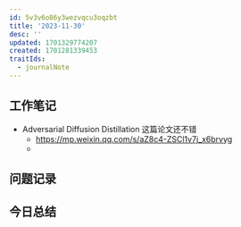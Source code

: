 ```yaml
---
id: 5v3v6o86y3wezvqcu3oqzbt
title: '2023-11-30'
desc: ''
updated: 1701329774207
created: 1701281339453
traitIds:
  - journalNote
---
```

<!--
Based on the journaling method created by Intelligent Change:
- [Intelligent Change: Our Story](https://www.intelligentchange.com/pages/our-story)
- [The Five Minute Journal](https://www.intelligentchange.com/products/the-five-minute-journal)
-->



## **工作笔记**
* Adversarial Diffusion Distillation 这篇论文还不错 
  * https://mp.weixin.qq.com/s/aZ8c4-ZSCl1v7j_x6brvyg
  * 


## **问题记录**


## **今日总结**

